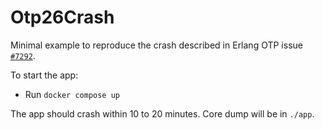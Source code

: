 # Otp26Crash

Minimal example to reproduce the crash described in Erlang OTP issue [`#7292`](https://github.com/erlang/otp/issues/7292).

To start the app:

  * Run `docker compose up`

The app should crash within 10 to 20 minutes. Core dump will be in `./app`.
